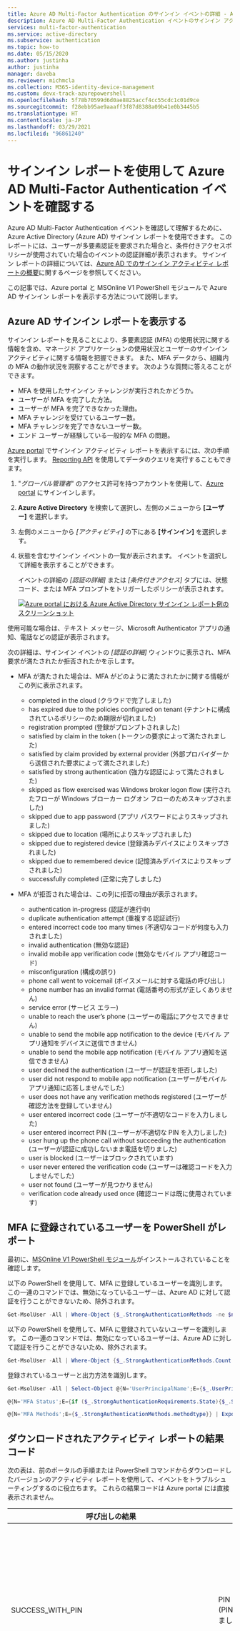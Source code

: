 ```yaml
---
title: Azure AD Multi-Factor Authentication のサインイン イベントの詳細 - Azure Active Directory
description: Azure AD Multi-Factor Authentication イベントのサインイン アクティビティとステータス メッセージを表示する方法について説明します。
services: multi-factor-authentication
ms.service: active-directory
ms.subservice: authentication
ms.topic: how-to
ms.date: 05/15/2020
ms.author: justinha
author: justinha
manager: daveba
ms.reviewer: michmcla
ms.collection: M365-identity-device-management
ms.custom: devx-track-azurepowershell
ms.openlocfilehash: 5f78b70599d6d0ae8825accf4cc55cdc1c01d9ce
ms.sourcegitcommit: f28ebb95ae9aaaff3f87d8388a09b41e0b3445b5
ms.translationtype: HT
ms.contentlocale: ja-JP
ms.lasthandoff: 03/29/2021
ms.locfileid: "96861240"
---
```

# <a name="use-the-sign-ins-report-to-review-azure-ad-multi-factor-authentication-events"></a>サインイン レポートを使用して Azure AD Multi-Factor Authentication イベントを確認する

Azure AD Multi-Factor Authentication イベントを確認して理解するために、Azure Active Directory (Azure AD) サインイン レポートを使用できます。 このレポートには、ユーザーが多要素認証を要求された場合と、条件付きアクセスポリシーが使用されていた場合のイベントの認証詳細が表示されます。 サインイン レポートの詳細については、[Azure AD でのサインイン アクティビティ レポートの概要](../reports-monitoring/concept-sign-ins.md)に関するページを参照してください。

この記事では、Azure portal と MSOnline V1 PowerShell モジュールで Azure AD サインイン レポートを表示する方法について説明します。

## <a name="view-the-azure-ad-sign-ins-report"></a>Azure AD サインイン レポートを表示する

サインイン レポートを見ることにより、多要素認証 (MFA) の使用状況に関する情報を含め、マネージド アプリケーションの使用状況とユーザーのサインイン アクティビティに関する情報を把握できます。 また、MFA データから、組織内の MFA の動作状況を洞察することができます。 次のような質問に答えることができます。

- MFA を使用したサインイン チャレンジが実行されたかどうか。
- ユーザーが MFA を完了した方法。
- ユーザーが MFA を完了できなかった理由。
- MFA チャレンジを受けているユーザー数。
- MFA チャレンジを完了できないユーザー数。
- エンド ユーザーが経験している一般的な MFA の問題。

[Azure portal](https://portal.azure.com) でサインイン アクティビティ レポートを表示するには、次の手順を実行します。 [Reporting API](../reports-monitoring/concept-reporting-api.md) を使用してデータのクエリを実行することもできます。

1. "*グローバル管理者*" のアクセス許可を持つアカウントを使用して、[Azure portal](https://portal.azure.com) にサインインします。
1. **Azure Active Directory** を検索して選択し、左側のメニューから **[ユーザー]** を選択します。
1. 左側のメニューから *[アクティビティ]* の下にある **[サインイン]** を選択します。
1. 状態を含むサインイン イベントの一覧が表示されます。 イベントを選択して詳細を表示することができます。

    イベントの詳細の *[認証の詳細]* または *[条件付きアクセス]* タブには、状態コード、または MFA プロンプトをトリガーしたポリシーが表示されます。

    [![Azure portal における Azure Active Directory サインイン レポート例のスクリーンショット](media/howto-mfa-reporting/sign-in-report-cropped.png)](media/howto-mfa-reporting/sign-in-report.png#lightbox)

使用可能な場合は、テキスト メッセージ、Microsoft Authenticator アプリの通知、電話などの認証が表示されます。

次の詳細は、サインイン イベントの *[認証の詳細]* ウィンドウに表示され、MFA 要求が満たされたか拒否されたかを示します。

* MFA が満たされた場合は、MFA がどのように満たされたかに関する情報がこの列に表示されます。
   * completed in the cloud (クラウドで完了しました)
   * has expired due to the policies configured on tenant (テナントに構成されているポリシーのため期限が切れました)
   * registration prompted (登録がプロンプトされました)
   * satisfied by claim in the token (トークンの要求によって満たされました)
   * satisfied by claim provided by external provider (外部プロバイダーから送信された要求によって満たされました)
   * satisfied by strong authentication (強力な認証によって満たされました)
   * skipped as flow exercised was Windows broker logon flow (実行されたフローが Windows ブローカー ログオン フローのためスキップされました)
   * skipped due to app password (アプリ パスワードによりスキップされました)
   * skipped due to location (場所によりスキップされました)
   * skipped due to registered device (登録済みデバイスによりスキップされました)
   * skipped due to remembered device (記憶済みデバイスによりスキップされました)
   * successfully completed (正常に完了しました)

* MFA が拒否された場合は、この列に拒否の理由が表示されます。
   * authentication in-progress (認証が進行中)
   * duplicate authentication attempt (重複する認証試行)
   * entered incorrect code too many times (不適切なコードが何度も入力されました)
   * invalid authentication (無効な認証)
   * invalid mobile app verification code (無効なモバイル アプリ確認コード)
   * misconfiguration (構成の誤り)
   * phone call went to voicemail (ボイスメールに対する電話の呼び出し)
   * phone number has an invalid format (電話番号の形式が正しくありません)
   * service error (サービス エラー)
   * unable to reach the user’s phone (ユーザーの電話にアクセスできません)
   * unable to send the mobile app notification to the device (モバイル アプリ通知をデバイスに送信できません)
   * unable to send the mobile app notification (モバイル アプリ通知を送信できません)
   * user declined the authentication (ユーザーが認証を拒否しました)
   * user did not respond to mobile app notification (ユーザーがモバイル アプリ通知に応答しませんでした)
   * user does not have any verification methods registered (ユーザーが確認方法を登録していません)
   * user entered incorrect code (ユーザーが不適切なコードを入力しました)
   * user entered incorrect PIN (ユーザーが不適切な PIN を入力しました)
   * user hung up the phone call without succeeding the authentication (ユーザーが認証に成功しないまま電話を切りました)
   * user is blocked (ユーザーはブロックされています)
   * user never entered the verification code (ユーザーは確認コードを入力しませんでした)
   * user not found (ユーザーが見つかりません)
   * verification code already used once (確認コードは既に使用されています)

## <a name="powershell-reporting-on-users-registered-for-mfa"></a>MFA に登録されているユーザーを PowerShell がレポート

最初に、[MSOnline V1 PowerShell モジュール](/powershell/azure/active-directory/overview)がインストールされていることを確認します。

以下の PowerShell を使用して、MFA に登録しているユーザーを識別します。 この一連のコマンドでは、無効になっているユーザーは、Azure AD に対して認証を行うことができないため、除外されます。

```powershell
Get-MsolUser -All | Where-Object {$_.StrongAuthenticationMethods -ne $null -and $_.BlockCredential -eq $False} | Select-Object -Property UserPrincipalName
```

以下の PowerShell を使用して、MFA に登録されていないユーザーを識別します。 この一連のコマンドでは、無効になっているユーザーは、Azure AD に対して認証を行うことができないため、除外されます。

```powershell
Get-MsolUser -All | Where-Object {$_.StrongAuthenticationMethods.Count -eq 0 -and $_.BlockCredential -eq $False} | Select-Object -Property UserPrincipalName
```

登録されているユーザーと出力方法を識別します。

```powershell
Get-MsolUser -All | Select-Object @{N='UserPrincipalName';E={$_.UserPrincipalName}},

@{N='MFA Status';E={if ($_.StrongAuthenticationRequirements.State){$_.StrongAuthenticationRequirements.State} else {"Disabled"}}},

@{N='MFA Methods';E={$_.StrongAuthenticationMethods.methodtype}} | Export-Csv -Path c:\MFA_Report.csv -NoTypeInformation
```

## <a name="downloaded-activity-reports-result-codes"></a>ダウンロードされたアクティビティ レポートの結果コード

次の表は、前のポータルの手順または PowerShell コマンドからダウンロードしたバージョンのアクティビティ レポートを使用して、イベントをトラブルシューティングするのに役立ちます。 これらの結果コードは Azure portal には直接表示されません。

| 呼び出しの結果 | 説明 | 概略的な説明 |
| --- | --- | --- |
| SUCCESS_WITH_PIN | PIN Entered (PIN を入力しました) | ユーザーが PIN を入力しました。   認証に成功した場合は、正しい PIN が入力されたためです。   認証が拒否された場合は、間違った PIN が入力されたか、そのユーザーが標準モードに設定されています。 |
| SUCCESS_NO_PIN | Only # Entered (# のみを入力しました) | ユーザーが PIN モードに設定され、認証が拒否された場合、これはユーザーが自分の PIN を入力せずに # のみを入力したことを意味します。  ユーザーが標準モードに設定されていて認証が成功した場合、これはユーザーが # のみを入力したことを意味します。これは標準モードでは正しい操作です。 |
| SUCCESS_WITH_PIN_BUT_TIMEOUT | # Not Pressed After Entry (入力後に # が押されていません) | # が入力されていないため、ユーザーは DTMF の数字を送信しませんでした。   入力が完了したことを示す # が入力されない限り、入力された他の数字は送信されません。 |
|SUCCESS_NO_PIN_BUT_TIMEOUT | No Phone Input - Timed Out (電話番号の入力なし - タイムアウトになりました) | 電話には出ましたが、応答がありませんでした。   通常、これは通話がボイスメールで取得されたことを示します。 |
| SUCCESS_PIN_EXPIRED | PIN Expired and Not Changed (PIN が期限切れになり、変更されていません) | ユーザーの PIN は期限切れであり、変更を求められましたが、PIN の変更が正常に完了しませんでした。 |
| SUCCESS_USED_CACHE | Used Cache (キャッシュが使用されました) | 構成されたキャッシュのタイムフレーム内に同じユーザー名に対する前回の認証が成功したため、Multi-Factor Authentication の呼び出しなしで認証が成功しました。 |
| SUCCESS_BYPASSED_AUTH | Bypassed Auth (認証がバイパスされました) | ユーザーに対して開始されたワンタイム バイパスを使用して認証が成功しました。  詳細については、「ユーザーの認証バイパスの履歴レポート」を参照してください。 |
| SUCCESS_USED_IP_BASED_CACHE | Used IP-based Cache (IP ベースのキャッシュが使用されました) | 構成されたキャッシュのタイムフレーム内に同じユーザー名、アプリケーション名、IP に対する前回の認証が成功したため、Multi-Factor Authentication の呼び出しなしで認証が成功しました。 |
| SUCCESS_USED_APP_BASED_CACHE | Used App-based Cache (アプリベースのキャッシュが使用されました) | 構成されたキャッシュのタイムフレーム内に同じユーザー名、認証の種類、アプリケーション名に対する前回の認証が成功したため、Multi-Factor Authentication の呼び出しなしで認証が成功しました。 |
| SUCCESS_INVALID_INPUT | Invalid Phone Input (無効な電話番号の入力) | 電話から送信された応答が無効です。   これは、FAX 機またはモデムからの可能性があります。または、ユーザーが自分の PIN の一部として「*」を入力した可能性があります。 |
| SUCCESS_USER_BLOCKED | User is Blocked (ユーザーはブロックされています) | ユーザーの電話番号がブロックされています。   ブロックされた番号は、認証の呼び出し中にユーザーにより、または Azure portal を使用している管理者により開始されます。 <br> 注:  ブロックされた番号も不正行為アラートの副産物です。 |
| SUCCESS_SMS_AUTHENTICATED | Text Message Authenticated (テキスト メッセージが認証されました) | 双方向テスト メッセージの場合、ユーザーはワンタイム パスコード (OTP) または OTP + PIN で正しく応答しました。 |
| SUCCESS_SMS_SENT | Text Message Sent (テキスト メッセージが送信されました) | テキスト メッセージの場合、ワンタイム パスコード (OTP) を含むテキスト メッセージは正常に送信されました。   ユーザーは、認証を完了するためにアプリケーションに OTP または OTP + PIN を入力します。 |
| SUCCESS_PHONE_APP_AUTHENTICATED | Mobile App Authenticated (モバイル アプリの認証済み) | ユーザーはモバイル アプリを介して認証に成功しました。 |
| SUCCESS_OATH_CODE_PENDING | OATH Code Pending (OATH コードが保留中です) | ユーザーは OATH コードの入力を求められましたが、応答しませんでした。 |
| SUCCESS_OATH_CODE_VERIFIED | OATH Code Verified (OATH コードの検証済み) | ユーザーはプロンプトが表示されたときに有効な OATH コードを入力しました。 |
| SUCCESS_FALLBACK_OATH_CODE_VERIFIED | Fallback OATH Code Verified (フォールバック OATH コードの検証済み) | ユーザーは主要な多要素認証方法を使用して認証を拒否されてから、フォールバックの有効な OATH コードを提供されました。 |
| SUCCESS_FALLBACK_SECURITY_QUESTIONS_ANSWERED | Fallback Security Questions Answered (フォールバック セキュリティの質問が回答されました) | ユーザーは主要な多要素認証方法を使用して認証を拒否されてから、フォールバックのセキュリティの質問に正しく答えました。 |
| FAILED_PHONE_BUSY | Auth Already In Progress (認証が既に進行中です) | Multi-Factor Authentication で既にこのユーザーの認証が処理されています。   多くの場合、これは同じサインオン中に複数の認証要求を送信する RADIUS クライアントによって引き起こされます。 |
| CONFIG_ISSUE | Phone Unreachable (電話に到達できません) | 呼び出しが試行されましたが、発信できなかったか、応答がありませんでした。   これには、ビジー信号、ファスト ビジー信号 (切断)、トライトーン (サービスが停止された番号)、呼び出し中のタイムアウトなどが含まれます。 |
| FAILED_INVALID_PHONENUMBER | Invalid Phone Number Format (無効な電話番号形式です) | 電話番号の形式が正しくありません。   電話番号は数字である必要があります。また、国番号 +1 (米国およびカナダ) では 10 桁である必要があります。 |
| FAILED_USER_HUNGUP_ON_US | User Hung Up the Phone (ユーザーが電話を切りました) | ユーザーは電話に出ましたが、ボタンを押さずに電話を切りました。 |
| FAILED_INVALID_EXTENSION | Invalid Extension (無効な内線です) | 内線に無効な文字が含まれています。   数字、コンマ、*、# のみを使用できます。   @ プレフィックスも使用できます。 |
| FAILED_FRAUD_CODE_ENTERED | Fraud Code Entered (不正なコードが入力されました) | ユーザーが通話中に不正を報告することを選択したため、認証が拒否され電話番号がブロックされました。| 
| FAILED_SERVER_ERROR | Unable to Place Call (電話をかけられません) | Multi-Factor Authentication サービスで電話をかけることができませんでした。 |
| FAILED_SMS_NOT_SENT | Text Message Could Not Be Sent (テキスト メッセージを送信できませんでした) | テキスト メッセージを送信できませんでした。   認証は拒否されます。 |
| FAILED_SMS_OTP_INCORRECT | Text Message OTP Incorrect (テキスト メッセージの OTP が正しくありません) | ユーザーは、受信したテキスト メッセージから正しくないワンタイム パスコード (OTP) を入力しました。   認証は拒否されます。 |
| FAILED_SMS_OTP_PIN_INCORRECT | Text Message OTP + PIN Incorrect (テキスト メッセージの OTP と PIN が正しくありません) | ユーザーは、正しくないワンタイム パスコード (OTP)、正しくないユーザー PIN、またはその両方を入力しました。   認証は拒否されます。 |
| FAILED_SMS_MAX_OTP_RETRY_REACHED | Exceeded Maximum Text Message OTP Attempts (テキスト メッセージ OTP の最大試行回数を超えました) | ユーザーは、ワンタイム パスコード (OTP) の最大試行回数を超えました。 |
| FAILED_PHONE_APP_DENIED | Mobile App Denied (モバイル アプリが拒否されました) | ユーザーがモバイル アプリで [拒否] ボタンを押して認証を拒否しました。 |
| FAILED_PHONE_APP_INVALID_PIN | Mobile App Invalid PIN (モバイル アプリの無効な PIN) | モバイル アプリで認証するときに、ユーザーが無効な PIN を入力しました。 |
| FAILED_PHONE_APP_PIN_NOT_CHANGED | Mobile App PIN Not Changed (モバイル アプリの PIN は変更されませんでした) | ユーザーがモバイル アプリで必要な PIN の変更を正常に完了しませんでした。 |
| FAILED_FRAUD_REPORTED | Fraud Reported (不正が報告されました) | ユーザーがモバイル アプリで不正を報告しました。 |
| FAILED_PHONE_APP_NO_RESPONSE | Mobile App No Response (モバイル アプリに応答がありません) | ユーザーはモバイル アプリの認証要求に応答しませんでした。 |
| FAILED_PHONE_APP_ALL_DEVICES_BLOCKED | Mobile App All Devices Blocked (モバイル アプリですべてのデバイスがブロックされました) | このユーザーのモバイル アプリ デバイスは通知に応答しなくなり、ブロックされました。 |
| FAILED_PHONE_APP_NOTIFICATION_FAILED | Mobile App Notification Failed (モバイル アプリの通知に失敗しました) | ユーザーのデバイス上のモバイル アプリに通知を送信しようとしたときにエラーが発生しました。 |
| FAILED_PHONE_APP_INVALID_RESULT | Mobile App Invalid Result (モバイル アプリの無効な結果) | モバイル アプリから無効な結果が返されました。 |
| FAILED_OATH_CODE_INCORRECT | OATH Code Incorrect (OATH コードが正しくありません) | ユーザーが正しくない OATH コードを入力しました。  認証は拒否されます。 |
| FAILED_OATH_CODE_PIN_INCORRECT | OATH Code + PIN Incorrect (OATH コードと PIN が正しくありません) | ユーザーは、正しくない OATH コード、正しくないユーザー PIN、またはその両方を入力しました。  認証は拒否されます。 |
| FAILED_OATH_CODE_DUPLICATE | Duplicate OATH Code (重複する OATH コード) | ユーザーは、前に使用されていた OATH コードを入力しました。  認証は拒否されます。 |
| FAILED_OATH_CODE_OLD | OATH Code Out of Date (OATH コードが最新ではありません) | ユーザーは、前に使用されていた OATH コードの前の OATH コードを入力しました。  認証は拒否されます。 |
| FAILED_OATH_TOKEN_TIMEOUT | OATH Code Result Timeout (OATH コード結果のタイムアウト) | ユーザーの OATH コードの入力に時間がかかりすぎており、Multi-Factor Authentication の試行は既にタイムアウトしました。 |
| FAILED_SECURITY_QUESTIONS_TIMEOUT | Security Questions Result Timeout (セキュリティの質問結果のタイムアウト) | ユーザーのセキュリティの質問に対する回答の入力に時間がかかりすぎており、Multi-Factor Authentication の試行が既にタイムアウトしました。 |
| FAILED_AUTH_RESULT_TIMEOUT | Auth Result Timeout (認証結果のタイムアウト) | ユーザーは、Multi-Factor Authentication の試行に時間がかかりすぎて完了できませんでした。 |
| FAILED_AUTHENTICATION_THROTTLED | Authentication Throttled (認証が調整されています) | 多要素認証の試行がサービスによって調整されました。 |

## <a name="additional-mfa-reports"></a>追加の MFA レポート

MFA サーバーのものを含め、MFA イベントでは次の追加情報とレポートを使用できます。

| レポート | 場所 | 説明 |
|:--- |:--- |:--- |
| ユーザーのブロックの履歴 | [Azure AD] > [セキュリティ] > [MFA] > [ユーザーのブロック/ブロック解除] | ユーザーのブロックまたはブロック解除の要求履歴を表示します。 |
| オンプレミス コンポーネントの利用状況 | [Azure AD] > [セキュリティ] > [MFA] > [アクティビティ レポート] | NPS の拡張機能、AD FS、MFA Server を介した MFA Server の全体的な利用状況に関する情報を提供します。 |
| ユーザーの認証バイパスの履歴 | [Azure AD] > [セキュリティ] > [MFA] > [ワンタイム バイパス] | MFA Server 要求の履歴を提供して、ユーザーの MFA をバイパスします。 |
| サーバーの状態 | [Azure AD] > [セキュリティ] > [MFA] > [サーバーの状態] | アカウントに関連付けられている MFA Server の状態を示します。 |

## <a name="next-steps"></a>次のステップ

この記事では、サインイン アクティビティ レポートの概要について説明しました。 このレポートに含まれているデータの詳細については、[Azure AD でのサインイン アクティビティ レポート](../reports-monitoring/concept-sign-ins.md)に関するページを参照してください。
